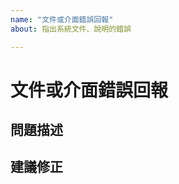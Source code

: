 ```yaml
---
name: "文件或介面錯誤回報"
about: 指出系統文件、說明的錯誤

---
```

<!--
您好！😄
為了加快處理速度，請在建立新的回報前搜尋既有的回報（處理中及已解決）。既有的回報通常包含處理方法以及解決進度的資訊。
-->


# 文件或介面錯誤回報

## 問題描述
<!-- ✍️ 請簡要、清楚地描述問題，必要時請附上螢幕截圖輔助明 --> 


## 建議修正
<!-- ✍️ 請提供修訂建議 --> 